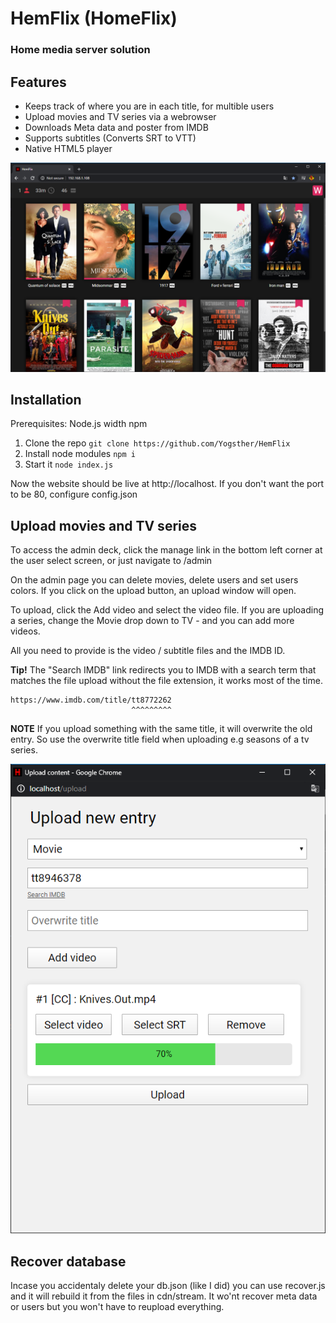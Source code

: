 # HemFlix (HomeFlix)
### Home media server solution

## Features
* Keeps track of where you are in each title, for multible users
* Upload movies and TV series via a webrowser
* Downloads Meta data and poster from IMDB
* Supports subtitles (Converts SRT to VTT)
* Native HTML5 player

![](cdn/img/home.png)

## Installation

Prerequisites: Node.js width npm

1. Clone the repo ```git clone https://github.com/Yogsther/HemFlix```
2. Install node modules ```npm i```
3. Start it ```node index.js```

Now the website should be live at http://localhost.
If you don't want the port to be 80, configure config.json


## Upload movies and TV series

To access the admin deck, click the manage link in the bottom left corner at the user select screen, or just navigate to /admin

On the admin page you can delete movies, delete users and set users colors.
If you click on the upload button, an upload window will open.

To upload, click the Add video and select the video file. If you are uploading a series, change the Movie drop down to TV - and you can add more videos.

All you need to provide is the video / subtitle files and the IMDB ID.


**Tip!** The "Search IMDB" link redirects you to IMDB with a search term that matches the file upload without the file extension, it works most of the time.

    https://www.imdb.com/title/tt8772262
                               ^^^^^^^^^

**NOTE** If you upload something with the same title, it will overwrite the old entry. So use the overwrite title field when uploading e.g seasons of a tv series.

![](cdn/img/uploading.png)




## Recover database
Incase you accidentaly delete your db.json (like I did) you can use recover.js
and it will rebuild it from the files in cdn/stream. It wo'nt recover meta data or users but you won't have to reupload everything.
